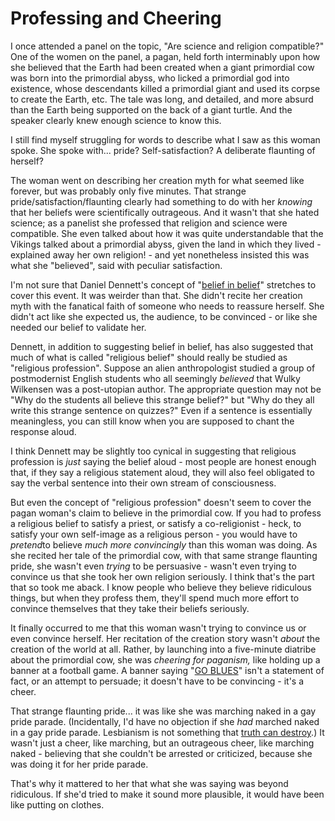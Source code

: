 
# Professing and Cheering

I once attended a panel on the topic, "Are science and religion
compatible?" One of the women on the panel, a pagan, held forth
interminably upon how she believed that the Earth had been created
when a giant primordial cow was born into the primordial abyss, who
licked a primordial god into existence, whose descendants killed a
primordial giant and used its corpse to create the Earth, etc. The
tale was long, and detailed, and more absurd than the Earth being
supported on the back of a giant turtle. And the speaker clearly
knew enough science to know this.

I still find myself struggling for words to describe what I saw as
this woman spoke. She spoke with... pride? Self-satisfaction? A
deliberate flaunting of herself?



The woman went on describing her creation myth for what seemed like
forever, but was probably only five minutes. That strange
pride/satisfaction/flaunting clearly had something to do with her
*knowing* that her beliefs were scientifically outrageous. And it
wasn't that she hated science; as a panelist she professed that
religion and science were compatible. She even talked about how it
was quite understandable that the Vikings talked about a primordial
abyss, given the land in which they lived - explained away her own
religion! - and yet nonetheless insisted this was what she
"believed", said with peculiar satisfaction.

I'm not sure that Daniel Dennett's concept of
"[belief in belief](/lw/i4/belief_in_belief/)" stretches to cover
this event. It was weirder than that. She didn't recite her
creation myth with the fanatical faith of someone who needs to
reassure herself. She didn't act like she expected us, the
audience, to be convinced - or like she needed our belief to
validate her.

Dennett, in addition to suggesting belief in belief, has also
suggested that much of what is called "religious belief" should
really be studied as "religious profession". Suppose an alien
anthropologist studied a group of postmodernist English students
who all seemingly *believed* that Wulky Wilkensen was a
post-utopian author. The appropriate question may not be "Why do
the students all believe this strange belief?" but "Why do they all
write this strange sentence on quizzes?" Even if a sentence is
essentially meaningless, you can still know when you are supposed
to chant the response aloud.

I think Dennett may be slightly too cynical in suggesting that
religious profession is *just* saying the belief aloud - most
people are honest enough that, if they say a religious statement
aloud, they will also feel obligated to say the verbal sentence
into their own stream of consciousness.

But even the concept of "religious profession" doesn't seem to
cover the pagan woman's claim to believe in the primordial cow. If
you had to profess a religious belief to satisfy a priest, or
satisfy a co-religionist - heck, to satisfy your own self-image as
a religious person - you would have to *pretend*to believe
*much more convincingly* than this woman was doing. As she recited
her tale of the primordial cow, with that same strange flaunting
pride, she wasn't even *trying* to be persuasive - wasn't even
trying to convince us that she took her own religion seriously. I
think that's the part that so took me aback. I know people who
believe they believe ridiculous things, but when they profess them,
they'll spend much more effort to convince themselves that they
take their beliefs seriously.

It finally occurred to me that this woman wasn't trying to convince
us or even convince herself. Her recitation of the creation story
wasn't *about* the creation of the world at all. Rather, by
launching into a five-minute diatribe about the primordial cow, she
was *cheering* *for paganism,* like holding up a banner at a
football game. A banner saying
"[GO BLUES](/lw/gt/a_fable_of_science_and_politics/)" isn't a
statement of fact, or an attempt to persuade; it doesn't have to be
convincing - it's a cheer.

That strange flaunting pride... it was like she was marching naked
in a gay pride parade. (Incidentally, I'd have no objection if she
*had* marched naked in a gay pride parade. Lesbianism is not
something that [truth can destroy](/lw/hp/feeling_rational/).) It
wasn't just a cheer, like marching, but an outrageous cheer, like
marching naked - believing that she couldn't be arrested or
criticized, because she was doing it for her pride parade.

That's why it mattered to her that what she was saying was beyond
ridiculous. If she'd tried to make it sound more plausible, it
would have been like putting on clothes.
